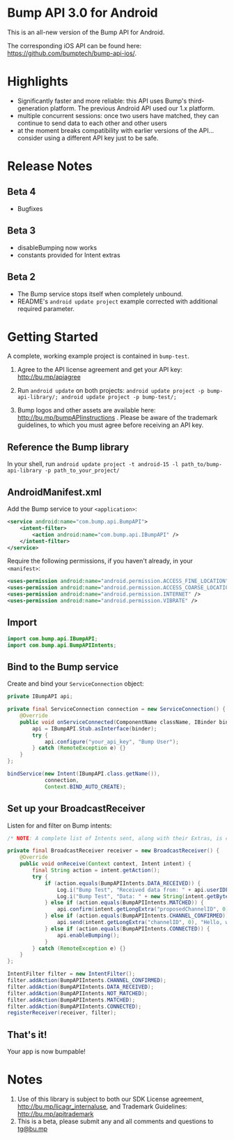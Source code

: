 Bump API 3.0 for Android
============================

This is an all-new version of the Bump API for Android.

The corresponding iOS API can be found here: https://github.com/bumptech/bump-api-ios/.

Highlights
==========

* Significantly faster and more reliable: this API uses Bump's third-generation platform. The previous Android API used our 1.x platform.
* multiple concurrent sessions: once two users have matched, they can continue to send data to each other and other users
* at the moment breaks compatibility with earlier versions of the API... consider using a different API key just to be safe.

Release Notes
=============

Beta 4
------
* Bugfixes

Beta 3
------
* disableBumping now works
* constants provided for Intent extras  

Beta 2
------
* The Bump service stops itself when completely unbound.
* README's `android update project` example corrected with additional required parameter.

Getting Started
===============

A complete, working example project is contained in `bump-test`. 

1. Agree to the API license agreement and get your API key: http://bu.mp/apiagree

1. Run `android update` on both projects: `android update project -p bump-api-library/; android update project -p bump-test/;`

1. Bump logos and other assets are available here: http://bu.mp/bumpAPIinstructions . Please be aware of the trademark guidelines, to which you must agree before receiving an API key.

Reference the Bump library
-------------------------------------------
In your shell, run `android update project -t android-15 -l path_to/bump-api-library -p path_to_your_project/`


AndroidManifest.xml
-------------------

Add the Bump service to your `<application>`:

```xml
<service android:name="com.bump.api.BumpAPI">
    <intent-filter>
        <action android:name="com.bump.api.IBumpAPI" />
    </intent-filter>
</service>
```

Require the following permissions, if you haven't already, in your `<manifest>`:

```xml
<uses-permission android:name="android.permission.ACCESS_FINE_LOCATION" />
<uses-permission android:name="android.permission.ACCESS_COARSE_LOCATION" />
<uses-permission android:name="android.permission.INTERNET" />
<uses-permission android:name="android.permission.VIBRATE" />   
```

Import
------
```java
import com.bump.api.IBumpAPI;
import com.bump.api.BumpAPIIntents;
```

Bind to the Bump service
------------------

Create and bind your `ServiceConnection` object:

```java
private IBumpAPI api;

private final ServiceConnection connection = new ServiceConnection() {
    @Override
    public void onServiceConnected(ComponentName className, IBinder binder) {
        api = IBumpAPI.Stub.asInterface(binder);
        try {
            api.configure("your_api_key", "Bump User");
        } catch (RemoteException e) {}
    }
};

bindService(new Intent(IBumpAPI.class.getName()),
            connection, 
            Context.BIND_AUTO_CREATE);

```

Set up your BroadcastReceiver
-----------------

Listen for and filter on Bump intents:

```java
/* NOTE: A complete list of Intents sent, along with their Extras, is contained in bump-api-library/src/com/bump/api/IBumpAPI.aidl */

private final BroadcastReceiver receiver = new BroadcastReceiver() {
    @Override
    public void onReceive(Context context, Intent intent) {
        final String action = intent.getAction();
        try {
            if (action.equals(BumpAPIIntents.DATA_RECEIVED)) {
                Log.i("Bump Test", "Received data from: " + api.userIDForChannelID(intent.getLongExtra("channelID", 0)));
                Log.i("Bump Test", "Data: " + new String(intent.getByteArrayExtra("data")));
            } else if (action.equals(BumpAPIIntents.MATCHED)) {
                api.confirm(intent.getLongExtra("proposedChannelID", 0), true);
            } else if (action.equals(BumpAPIIntents.CHANNEL_CONFIRMED)) {
                api.send(intent.getLongExtra("channelID", 0), "Hello, world!".getBytes());
            } else if (action.equals(BumpAPIIntents.CONNECTED)) {
                api.enableBumping();
            }
        } catch (RemoteException e) {}
    }
};

IntentFilter filter = new IntentFilter();
filter.addAction(BumpAPIIntents.CHANNEL_CONFIRMED);
filter.addAction(BumpAPIIntents.DATA_RECEIVED);
filter.addAction(BumpAPIIntents.NOT_MATCHED);
filter.addAction(BumpAPIIntents.MATCHED);
filter.addAction(BumpAPIIntents.CONNECTED);
registerReceiver(receiver, filter);

```

That's it!
----------

Your app is now bumpable!


Notes
=====

1. Use of this library is subject to both our SDK License agreement, http://bu.mp/licagr_internaluse, and Trademark Guidelines: http://bu.mp/apitrademark
1. This is a beta, please submit any and all comments and questions to tg@bu.mp
